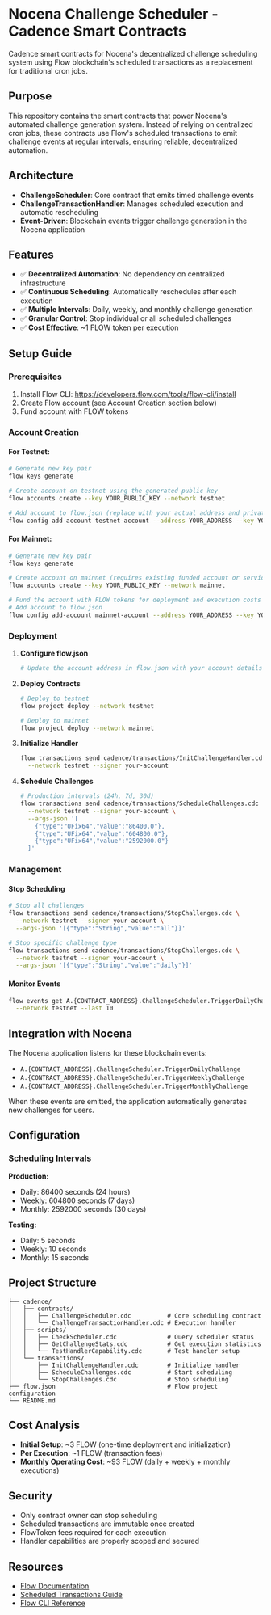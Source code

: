 # Nocena Challenge Scheduler - Cadence Smart Contracts

Cadence smart contracts for Nocena's decentralized challenge scheduling system using Flow blockchain's scheduled transactions as a replacement for traditional cron jobs.

## Purpose

This repository contains the smart contracts that power Nocena's automated challenge generation system. Instead of relying on centralized cron jobs, these contracts use Flow's scheduled transactions to emit challenge events at regular intervals, ensuring reliable, decentralized automation.

## Architecture

- **ChallengeScheduler**: Core contract that emits timed challenge events
- **ChallengeTransactionHandler**: Manages scheduled execution and automatic rescheduling
- **Event-Driven**: Blockchain events trigger challenge generation in the Nocena application

## Features

- ✅ **Decentralized Automation**: No dependency on centralized infrastructure
- ✅ **Continuous Scheduling**: Automatically reschedules after each execution
- ✅ **Multiple Intervals**: Daily, weekly, and monthly challenge generation
- ✅ **Granular Control**: Stop individual or all scheduled challenges
- ✅ **Cost Effective**: ~1 FLOW token per execution

## Setup Guide

### Prerequisites

1. Install Flow CLI: https://developers.flow.com/tools/flow-cli/install
2. Create Flow account (see Account Creation section below)
3. Fund account with FLOW tokens

### Account Creation

#### For Testnet:
```bash
# Generate new key pair
flow keys generate

# Create account on testnet using the generated public key
flow accounts create --key YOUR_PUBLIC_KEY --network testnet

# Add account to flow.json (replace with your actual address and private key)
flow config add-account testnet-account --address YOUR_ADDRESS --key YOUR_PRIVATE_KEY --network testnet
```

#### For Mainnet:
```bash
# Generate new key pair
flow keys generate

# Create account on mainnet (requires existing funded account or service)
flow accounts create --key YOUR_PUBLIC_KEY --network mainnet

# Fund the account with FLOW tokens for deployment and execution costs
# Add account to flow.json
flow config add-account mainnet-account --address YOUR_ADDRESS --key YOUR_PRIVATE_KEY --network mainnet
```

### Deployment

1. **Configure flow.json**
   ```bash
   # Update the account address in flow.json with your account details
   ```

2. **Deploy Contracts**
   ```bash
   # Deploy to testnet
   flow project deploy --network testnet

   # Deploy to mainnet  
   flow project deploy --network mainnet
   ```

3. **Initialize Handler**
   ```bash
   flow transactions send cadence/transactions/InitChallengeHandler.cdc \
     --network testnet --signer your-account
   ```

4. **Schedule Challenges**
   ```bash
   # Production intervals (24h, 7d, 30d)
   flow transactions send cadence/transactions/ScheduleChallenges.cdc \
     --network testnet --signer your-account \
     --args-json '[
       {"type":"UFix64","value":"86400.0"},
       {"type":"UFix64","value":"604800.0"},
       {"type":"UFix64","value":"2592000.0"}
     ]'
   ```

### Management

#### Stop Scheduling
```bash
# Stop all challenges
flow transactions send cadence/transactions/StopChallenges.cdc \
  --network testnet --signer your-account \
  --args-json '[{"type":"String","value":"all"}]'

# Stop specific challenge type
flow transactions send cadence/transactions/StopChallenges.cdc \
  --network testnet --signer your-account \
  --args-json '[{"type":"String","value":"daily"}]'
```

#### Monitor Events
```bash
flow events get A.{CONTRACT_ADDRESS}.ChallengeScheduler.TriggerDailyChallenge \
  --network testnet --last 10
```

## Integration with Nocena

The Nocena application listens for these blockchain events:

- `A.{CONTRACT_ADDRESS}.ChallengeScheduler.TriggerDailyChallenge`
- `A.{CONTRACT_ADDRESS}.ChallengeScheduler.TriggerWeeklyChallenge`
- `A.{CONTRACT_ADDRESS}.ChallengeScheduler.TriggerMonthlyChallenge`

When these events are emitted, the application automatically generates new challenges for users.

## Configuration

### Scheduling Intervals

**Production:**
- Daily: 86400 seconds (24 hours)
- Weekly: 604800 seconds (7 days)  
- Monthly: 2592000 seconds (30 days)

**Testing:**
- Daily: 5 seconds
- Weekly: 10 seconds
- Monthly: 15 seconds

## Project Structure

```
├── cadence/
│   ├── contracts/
│   │   ├── ChallengeScheduler.cdc          # Core scheduling contract
│   │   └── ChallengeTransactionHandler.cdc # Execution handler
│   ├── scripts/
│   │   ├── CheckScheduler.cdc              # Query scheduler status
│   │   ├── GetChallengeStats.cdc           # Get execution statistics
│   │   └── TestHandlerCapability.cdc       # Test handler setup
│   └── transactions/
│       ├── InitChallengeHandler.cdc        # Initialize handler
│       ├── ScheduleChallenges.cdc          # Start scheduling
│       └── StopChallenges.cdc              # Stop scheduling
├── flow.json                               # Flow project configuration
└── README.md
```

## Cost Analysis

- **Initial Setup**: ~3 FLOW (one-time deployment and initialization)
- **Per Execution**: ~1 FLOW (transaction fees)
- **Monthly Operating Cost**: ~93 FLOW (daily + weekly + monthly executions)

## Security

- Only contract owner can stop scheduling
- Scheduled transactions are immutable once created
- FlowToken fees required for each execution
- Handler capabilities are properly scoped and secured

## Resources

- [Flow Documentation](https://developers.flow.com/)
- [Scheduled Transactions Guide](https://developers.flow.com/build/advanced-concepts/scheduled-transactions)
- [Flow CLI Reference](https://developers.flow.com/tools/flow-cli)
